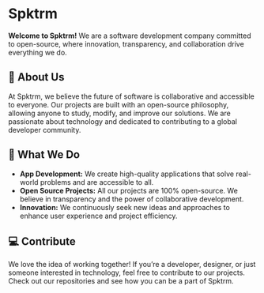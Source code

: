 # Spktrm

**Welcome to Spktrm!** We are a software development company committed to open-source, where innovation, transparency, and collaboration drive everything we do.

## 🌈 About Us

At Spktrm, we believe the future of software is collaborative and accessible to everyone. Our projects are built with an open-source philosophy, allowing anyone to study, modify, and improve our solutions. We are passionate about technology and dedicated to contributing to a global developer community.

## 🚀 What We Do

- **App Development:** We create high-quality applications that solve real-world problems and are accessible to all.
- **Open Source Projects:** All our projects are 100% open-source. We believe in transparency and the power of collaborative development.
- **Innovation:** We continuously seek new ideas and approaches to enhance user experience and project efficiency.

## 💻 Contribute

We love the idea of working together! If you’re a developer, designer, or just someone interested in technology, feel free to contribute to our projects. Check out our repositories and see how you can be a part of Spktrm.
